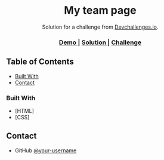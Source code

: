 <!-- Please update value in the {}  -->

<h1 align="center">My team page</h1>

<div align="center">
   Solution for a challenge from  <a href="http://devchallenges.io" target="_blank">Devchallenges.io</a>.
</div>

<div align="center">
  <h3>
    <a href="https://joncat86.github.io/devChallenge-MyTeamPage/">
      Demo
    </a>
    <span> | </span>
    <a href="https://github.com/JonCat86/devChallenge-MyTeamPage">
      Solution
    </a>
    <span> | </span>
    <a href="https://devchallenges.io/challenges/hhmesazsqgKXrTkYkt0U">
      Challenge
    </a>
  </h3>
</div>

<!-- TABLE OF CONTENTS -->

## Table of Contents

- [Built With](#built-with)
- [Contact](#contact)

<!-- OVERVIEW -->

### Built With

<!-- This section should list any major frameworks that you built your project using. Here are a few examples.-->

- [HTML]
- [CSS]

## Contact

- GitHub [@your-username](https://{github.com/JonCat86})
